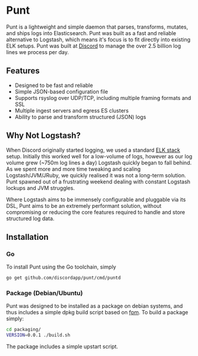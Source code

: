 # Punt

Punt is a lightweight and simple daemon that parses, transforms, mutates, and ships logs into Elasticsearch. Punt was built as a fast and reliable alternative to Logstash, which means it's focus is to fit directly into existing ELK setups. Punt was built at [Discord](https://github.com/discordapp) to manage the over 2.5 billion log lines we process per day.

## Features

- Designed to be fast and reliable
- Simple JSON-based configuration file
- Supports rsyslog over UDP/TCP, including multiple framing formats and SSL
- Multiple ingest servers and egress ES clusters
- Ability to parse and transform structured (JSON) logs


## Why Not Logstash?

When Discord originally started logging, we used a standard [ELK stack](https://www.elastic.co/webinars/introduction-elk-stack) setup. Initially this worked well for a low-volume of logs, however as our log volume grew (~750m log lines a day) Logstash quickly began to fall behind. As we spent more and more time tweaking and scaling Logstash/JVM/JRuby, we quickly realised it was not a long-term solution. Punt spawned out of a frustrating weekend dealing with constant Logstash lockups and JVM struggles.

Where Logstash aims to be immensely configurable and pluggable via its DSL, Punt aims to be an extremely performant solution, without compromising or reducing the core features required to handle and store structured log data.

## Installation

### Go

To install Punt using the Go toolchain, simply

```sh
go get github.com/discordapp/punt/cmd/puntd
```

### Package (Debian/Ubuntu)

Punt was designed to be installed as a package on debian systems, and thus includes a simple dpkg build script based on [fpm](https://github.com/jordansissel/fpm). To build a package simply:

```sh
cd packaging/
VERSION=0.0.1 ./build.sh
```

The package includes a simple upstart script.
